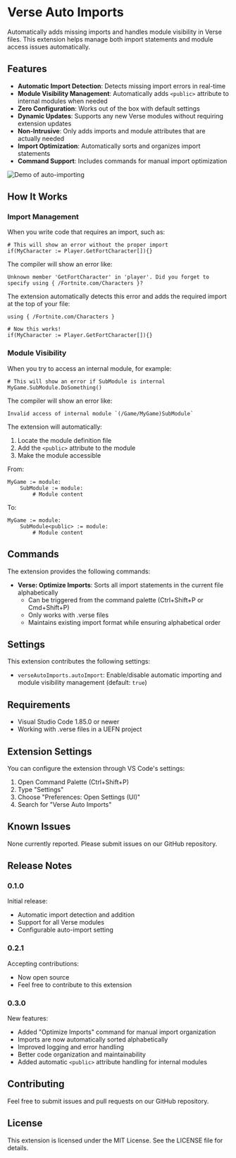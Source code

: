 # Verse Auto Imports

Automatically adds missing imports and handles module visibility in Verse files. This extension helps manage both import statements and module access issues automatically.

## Features

- **Automatic Import Detection**: Detects missing import errors in real-time
- **Module Visibility Management**: Automatically adds `<public>` attribute to internal modules when needed
- **Zero Configuration**: Works out of the box with default settings
- **Dynamic Updates**: Supports any new Verse modules without requiring extension updates
- **Non-Intrusive**: Only adds imports and module attributes that are actually needed
- **Import Optimization**: Automatically sorts and organizes import statements
- **Command Support**: Includes commands for manual import optimization

![Demo of auto-importing](https://i.postimg.cc/wjgcS0cF/demo.gif)

## How It Works

### Import Management

When you write code that requires an import, such as:

```verse
# This will show an error without the proper import
if(MyCharacter := Player.GetFortCharacter[]){}
```

The compiler will show an error like:

```
Unknown member 'GetFortCharacter' in 'player'. Did you forget to specify using { /Fortnite.com/Characters }?
```

The extension automatically detects this error and adds the required import at the top of your file:

```verse
using { /Fortnite.com/Characters }

# Now this works!
if(MyCharacter := Player.GetFortCharacter[]){}
```

### Module Visibility

When you try to access an internal module, for example:

```verse
# This will show an error if SubModule is internal
MyGame.SubModule.DoSomething()
```

The compiler will show an error like:

```
Invalid access of internal module `(/Game/MyGame)SubModule`
```

The extension will automatically:

1. Locate the module definition file
2. Add the `<public>` attribute to the module
3. Make the module accessible

From:

```verse
MyGame := module:
    SubModule := module:
        # Module content
```

To:

```verse
MyGame := module:
    SubModule<public> := module:
        # Module content
```

## Commands

The extension provides the following commands:

- **Verse: Optimize Imports**: Sorts all import statements in the current file alphabetically
  - Can be triggered from the command palette (Ctrl+Shift+P or Cmd+Shift+P)
  - Only works with .verse files
  - Maintains existing import format while ensuring alphabetical order

## Settings

This extension contributes the following settings:

- `verseAutoImports.autoImport`: Enable/disable automatic importing and module visibility management (default: `true`)

## Requirements

- Visual Studio Code 1.85.0 or newer
- Working with .verse files in a UEFN project

## Extension Settings

You can configure the extension through VS Code's settings:

1. Open Command Palette (Ctrl+Shift+P)
2. Type "Settings"
3. Choose "Preferences: Open Settings (UI)"
4. Search for "Verse Auto Imports"

## Known Issues

None currently reported. Please submit issues on our GitHub repository.

## Release Notes

### 0.1.0

Initial release:

- Automatic import detection and addition
- Support for all Verse modules
- Configurable auto-import setting

### 0.2.1

Accepting contributions:

- Now open source
- Feel free to contribute to this extension

### 0.3.0

New features:

- Added "Optimize Imports" command for manual import organization
- Imports are now automatically sorted alphabetically
- Improved logging and error handling
- Better code organization and maintainability
- Added automatic `<public>` attribute handling for internal modules

## Contributing

Feel free to submit issues and pull requests on our GitHub repository.

## License

This extension is licensed under the MIT License. See the LICENSE file for details.
